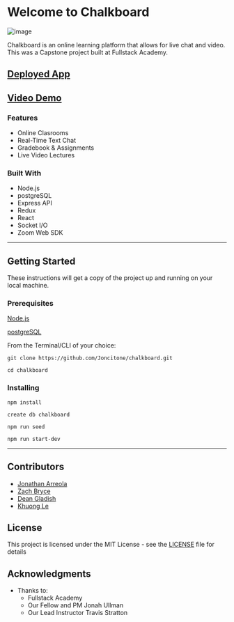 # Welcome to Chalkboard

![image](https://i.imgur.com/aWWbkfH.png)

Chalkboard is an online learning platform that allows for live chat and video. This was a Capstone project built at Fullstack Academy.

## [Deployed App](https://chalkboard-fsa.herokuapp.com/)

## [Video Demo](https://youtu.be/3xJPDxcaET4)

### Features

- Online Clasrooms
- Real-Time Text Chat
- Gradebook & Assignments
- Live Video Lectures

### Built With

- Node.js
- postgreSQL
- Express API
- Redux
- React
- Socket I/O
- Zoom Web SDK

---

## Getting Started

These instructions will get a copy of the project up and running on your local machine.

### Prerequisites

[Node.js](https://nodejs.org/en/download/)

[postgreSQL](https://www.postgresql.org/download/)

From the Terminal/CLI of your choice:

```git clone https://github.com/Joncitone/chalkboard.git```

```cd chalkboard```

### Installing

```npm install```

```create db chalkboard```

```npm run seed```

```npm run start-dev```

---

## Contributors

- [Jonathan Arreola](http://www.github.com/joncitone)
- [Zach Bryce](http://www.github.com/zbryce)
- [Dean Gladish](http://www.github.com/gladishd)
- [Khuong Le](https://github.com/khnghle)

## License

This project is licensed under the MIT License - see the [LICENSE](LICENSE) file for details

## Acknowledgments

- Thanks to:
  - Fullstack Academy
  - Our Fellow and PM Jonah Ullman
  - Our Lead Instructor Travis Stratton

